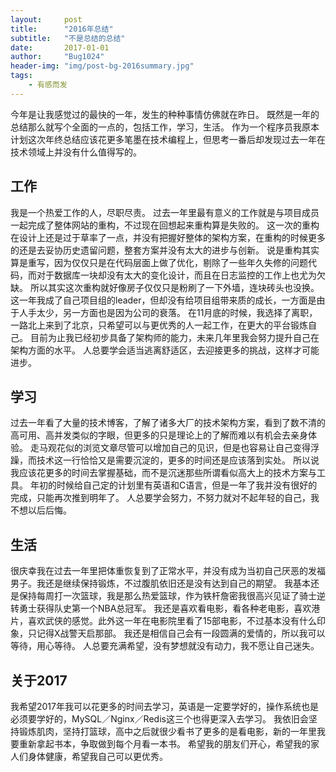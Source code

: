 ```yaml
---
layout:     post
title:      "2016年总结"
subtitle:   "不是总结的总结"
date:       2017-01-01
author:     "Bug1024"
header-img: "img/post-bg-2016summary.jpg"
tags:
    - 有感而发
---
```


今年是让我感觉过的最快的一年，发生的种种事情仿佛就在昨日。
既然是一年的总结那么就写个全面的一点的，包括工作，学习，生活。
作为一个程序员我原本计划这次年终总结应该花更多笔墨在技术编程上，但思考一番后却发现过去一年在技术领域上并没有什么值得写的。

## 工作
我是一个热爱工作的人，尽职尽责。
过去一年里最有意义的工作就是与项目成员一起完成了整体网站的重构，不过现在回想起来重构算是失败的。
这一次的重构在设计上还是过于草率了一点，并没有把握好整体的架构方案，在重构的时候更多的还是去妥协历史遗留问题，整套方案并没有太大的进步与创新。
说是重构其实算是重写，因为仅仅只是在代码层面上做了优化，剔除了一些年久失修的问题代码，而对于数据库一块却没有太大的变化设计，而且在日志监控的工作上也尤为欠缺。
所以其实这次重构就好像房子仅仅只是粉刷了一下外墙，连块砖头也没换。
这一年我成了自己项目组的leader，但却没有给项目组带来质的成长，一方面是由于人手太少，另一方面也是因为公司的衰落。
在11月底的时候，我选择了离职，一路北上来到了北京，只希望可以与更优秀的人一起工作，在更大的平台锻炼自己。
目前为止我已经初步具备了架构师的能力，未来几年里我会努力提升自己在架构方面的水平。
人总要学会适当逃离舒适区，去迎接更多的挑战，这样才可能进步。


## 学习
过去一年看了大量的技术博客，了解了诸多大厂的技术架构方案，看到了数不清的高可用、高并发类似的字眼，但更多的只是理论上的了解而难以有机会去亲身体验。
走马观花似的浏览文章尽管可以增加自己的见识，但是也容易让自己变得浮躁，而技术这一行恰恰又是需要沉淀的，更多的时间还是应该落到实处。
所以说我应该花更多的时间去掌握基础，而不是沉迷那些所谓看似高大上的技术方案与工具。
年初的时候给自己定的计划里有英语和C语言，但是一年了我并没有很好的完成，只能再次推到明年了。
人总要学会努力，不努力就对不起年轻的自己，我不想以后后悔。

## 生活
很庆幸我在过去一年里把体重恢复到了正常水平，并没有成为当初自己厌恶的发福男子。我还是继续保持锻炼，不过腹肌依旧还是没有达到自己的期望。
我基本还是保持每周打一次篮球，我是那么热爱篮球，作为铁杆詹密我很高兴见证了骑士逆转勇士获得队史第一个NBA总冠军。
我还是喜欢看电影，看各种老电影，喜欢港片，喜欢武侠的感觉。此外这一年在电影院里看了15部电影，不过基本没有什么印象，只记得X战警天启那部。
我还是相信自己会有一段圆满的爱情的，所以我可以等待，用心等待。
人总要充满希望，没有梦想就没有动力，我不愿让自己迷失。

## 关于2017
我希望2017年我可以花更多的时间去学习，英语是一定要学好的，操作系统也是必须要学好的，MySQL／Nginx／Redis这三个也得更深入去学习。
我依旧会坚持锻炼肌肉，坚持打篮球，高中之后就很少看书了更多的是看电影，新的一年里我要重新拿起书本，争取做到每个月看一本书。
希望我的朋友们开心，希望我的家人们身体健康，希望我自己可以更优秀。


